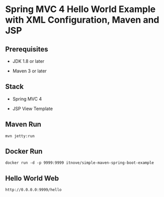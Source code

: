 # Spring MVC 4 Hello World Example with XML Configuration, Maven and JSP

## Prerequisites
- JDK 1.8 or later

- Maven 3 or later

## Stack
- Spring MVC 4

- JSP View Template

## Maven Run
`mvn jetty:run`

## Docker Run
`docker run -d -p 9999:9999 itnove/simple-maven-spring-boot-example`

## Hello World Web
`http://0.0.0.0:9999/hello`

